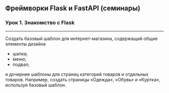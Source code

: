 ## Фреймворки Flask и FastAPI (семинары)
### Урок 1. Знакомство с Flask
<hr>

Создать базовый шаблон для интернет-магазина, содержащий общие элементы дизайна
* шапка; 
* меню;
* подвал; 

и дочерние шаблоны для страниц категорий товаров и отдельных товаров. 
Например, создать страницы «Одежда», «Обувь» и «Куртка», используя базовый шаблон.
